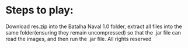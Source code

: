 # Steps to play:
Download res.zip into the Batalha Naval 1.0 folder, extract all files into the same folder(ensuring they
remain uncompressed) so that the .jar file can read the images, and then run the .jar file.
All rights reserved
